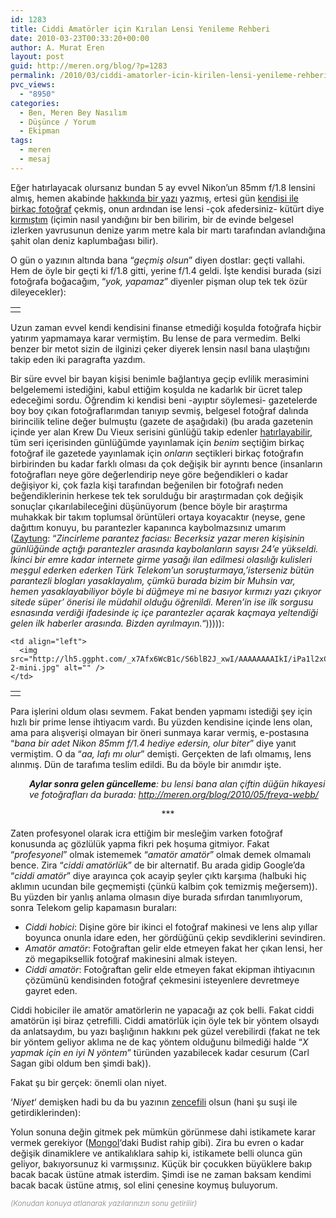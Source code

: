```yaml
---
id: 1283
title: Ciddi Amatörler için Kırılan Lensi Yenileme Rehberi
date: 2010-03-23T00:33:20+00:00
author: A. Murat Eren
layout: post
guid: http://meren.org/blog/?p=1283
permalink: /2010/03/ciddi-amatorler-icin-kirilen-lensi-yenileme-rehberi/
pvc_views:
  - "8950"
categories:
  - Ben, Meren Bey Nasılım
  - Düşünce / Yorum
  - Ekipman
tags:
  - meren
  - mesaj
---
```

Eğer hatırlayacak olursanız bundan 5 ay evvel Nikon&#8217;un 85mm f/1.8 lensini almış, hemen akabinde [hakkında bir yazı](http://meren.org/blog/2009/10/nikon-85mm-f1-8-lens/) yazmış, ertesi gün [kendisi ile birkaç fotoğraf](http://meren.org/blog/2009/10/algida-farkli-derinlikler/) çekmiş, onun ardından ise lensi -çok afedersiniz- kütürt diye [kırmıştım](http://meren.org/blog/2009/10/nikon-85mm-f1-8-lens/#comment-5824) (içimin nasıl yandığını bir ben bilirim, bir de evinde belgesel izlerken yavrusunun denize yarım metre kala bir martı tarafından avlandığına şahit olan deniz kaplumbağası bilir).

O gün o yazının altında bana &#8220;_geçmiş olsun_&#8221; diyen dostlar: geçti vallahi. Hem de öyle bir geçti ki f/1.8 gitti, yerine f/1.4 geldi. İşte kendisi burada (sizi fotoğrafa boğacağım, &#8220;_yok, yapamaz_&#8221; diyenler pişman olup tek tek özür dileyecekler):

<table border="0" width="100%">
  <tr>
    <td align="center">
      <img src="http://lh5.ggpht.com/_x7Afx6WcB1c/S6blBj-YCoI/AAAAAAAAIkE/RTx7f1UEw6o/s800/85mm-mini.jpg" alt="" />
    </td>
  </tr>
</table>

Uzun zaman evvel kendi kendisini finanse etmediği koşulda fotoğrafa hiçbir yatırım yapmamaya karar vermiştim. Bu lense de para vermedim. Belki benzer bir metot sizin de ilginizi çeker diyerek lensin nasıl bana ulaştığını takip eden iki paragrafta yazdım.

Bir süre evvel bir bayan kişisi benimle bağlantıya geçip evlilik merasimini belgelememi istediğini, kabul ettiğim koşulda ne kadarlık bir ücret talep edeceğimi sordu. Öğrendim ki kendisi beni -ayıptır söylemesi- gazetelerde boy boy çıkan fotoğraflarımdan tanıyıp sevmiş, belgesel fotoğraf dalında birincilik teline değer bulmuştu (gazete de aşağıdaki) (bu arada gazetenin içinde yer alan Krew Du Vieux serisini günlüğü takip edenler [hatırlayabilir](http://meren.org/blog/2010/02/bir-procrastination-hikayesi-krew-du-vieux/), tüm seri içerisinden günlüğümde yayınlamak için _benim_ seçtiğim birkaç fotoğraf ile gazetede yayınlamak için _onların_ seçtikleri birkaç fotoğrafın birbirinden bu kadar farklı olması da çok değişik bir ayrıntı bence (insanların fotoğrafları neye göre değerlendirip neye göre beğendikleri o kadar değişiyor ki, çok fazla kişi tarafından beğenilen bir fotoğrafı neden beğendiklerinin herkese tek tek sorulduğu bir araştırmadan çok değişik sonuçlar çıkarılabileceğini düşünüyorum (bence böyle bir araştırma muhakkak bir takım toplumsal örüntüleri ortaya koyacaktır (neyse, gene dağıttım konuyu, bu parantezler kapanınca kaybolmazsınız umarım ([Zaytung](http://zaytung.com/): &#8220;_Zincirleme parantez faciası: Becerksiz yazar meren kişisinin günlüğünde açtığı parantezler arasında kaybolanların sayısı 24&#8217;e yükseldi. İkinci bir emre kadar internete girme yasağı ilan edilmesi olasılığı kulisleri meşgul ederken ederken Türk Telekom&#8217;un soruşturmaya,&#8217;isterseniz bütün parantezli blogları yasaklayalım, çümkü burada bizim bir Muhsin var, hemen yasaklayabiliyor böyle bi düğmeye mi ne basıyor kırmızı yazı çıkıyor sitede süper&#8217; önerisi ile müdahil olduğu öğrenildi._ _Meren&#8217;in ise ilk sorgusu esnasında verdiği ifadesinde iç içe parantezler açarak kaçmaya yeltendiği gelen ilk haberler arasında. Bizden ayrılmayın._&#8220;))))):

<table border="0" width="100%">
  <tr>
    <td align="right">
      <img src="http://lh3.ggpht.com/_x7Afx6WcB1c/S6blCbBH-qI/AAAAAAAAIkM/rwJzsMltpNY/s800/85mm-3-mini.jpg" alt="" />
    </td>
    
    <td align="left">
      <img src="http://lh5.ggpht.com/_x7Afx6WcB1c/S6blB2J_xwI/AAAAAAAAIkI/iPa1l2xCkYs/s800/85mm-2-mini.jpg" alt="" />
    </td>
  </tr>
</table>

Para işlerini oldum olası sevmem. Fakat benden yapmamı istediği şey için hızlı bir prime lense ihtiyacım vardı. Bu yüzden kendisine içinde lens olan, ama para alışverişi olmayan bir öneri sunmaya karar vermiş, e-postasına &#8220;_bana bir adet Nikon 85mm f/1.4 hediye edersin, olur biter_&#8221; diye yanıt vermiştim. O da &#8220;_aa, lafı mı olur_&#8221; demişti. Gerçekten de lafı olmamış, lens alınmış. Dün de tarafıma teslim edildi. Bu da böyle bir anımdır işte.

<p style="padding-left: 30px;">
  <em><strong>Aylar sonra gelen güncelleme</strong>: bu lensi bana alan çiftin düğün hikayesi ve fotoğrafları da burada: <a href="http://meren.org/blog/2010/05/freya-webb/">http://meren.org/blog/2010/05/freya-webb/</a></em>
</p>

<p style="text-align: center;">
  ***
</p>

Zaten profesyonel olarak icra ettiğim bir mesleğim varken fotoğraf konusunda aç gözlülük yapma fikri pek hoşuma gitmiyor. Fakat &#8220;_profesyonel_&#8221; olmak istememek &#8220;_amatör amatör_&#8221; olmak demek olmamalı bence. Zira &#8220;_ciddi amatörlük_&#8221; de bir alternatif. Bu arada gidip Google&#8217;da &#8220;_ciddi amatör_&#8221; diye arayınca çok acayip şeyler çıktı karşıma (halbuki hiç aklımın ucundan bile geçmemişti (çünkü kalbim çok temizmiş meğersem)). Bu yüzden bir yanlış anlama olmasın diye burada sıfırdan tanımlıyorum, sonra Telekom gelip kapamasın buraları:

  * _Ciddi hobici_: Dişine göre bir ikinci el fotoğraf makinesi ve lens alıp yıllar boyunca onunla idare eden, her gördüğünü çekip sevdiklerini sevindiren.
  * _Amatör amatör_: Fotoğraftan gelir elde etmeyen fakat her çıkan lensi, her zö megapiksellik fotoğraf makinesini almak isteyen.
  * _Ciddi amatör_: Fotoğraftan gelir elde etmeyen fakat ekipman ihtiyacının çözümünü kendisinden fotoğraf çekmesini isteyenlere devretmeye gayret eden.

Ciddi hobiciler ile amatör amatörlerin ne yapacağı az çok belli. Fakat ciddi amatörün işi biraz çetrefilli. Ciddi amatörlük için öyle tek bir yöntem olsaydı da anlatsaydım, bu yazı başlığının hakkını pek güzel verebilirdi (fakat ne tek bir yöntem geliyor aklıma ne de kaç yöntem olduğunu bilmediği halde &#8220;_X yapmak için en iyi N yöntem_&#8221; türünden yazabilecek kadar cesurum (Carl Sagan gibi oldum ben şimdi bak)).

Fakat şu bir gerçek: önemli olan niyet.

&#8216;_Niyet_&#8216; demişken hadi bu da bu yazının [zencefili](http://images.google.com/images?q=pickled+ginger) olsun (hani şu suşi ile getirdiklerinden):

Yolun sonuna değin gitmek pek mümkün görünmese dahi istikamete karar vermek gerekiyor ([Mongol](http://www.imdb.com/title/tt0416044/)&#8216;daki Budist rahip gibi). Zira bu evren o kadar değişik dinamiklere ve antikalıklara sahip ki, istikamete belli olunca gün geliyor, bakıyorsunuz ki varmışsınız. Küçük bir çocukken büyüklere bakıp bacak bacak üstüne atmak isterdim. Şimdi ise ne zaman baksam kendimi bacak bacak üstüne atmış, sol elini çenesine koymuş buluyorum.

<span style="color: #999999;"><small><em>(Konudan konuya atlanarak yazılarınızın sonu getirilir)</em></small></span>